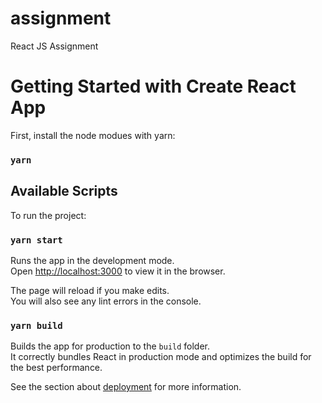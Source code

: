 # assignment

React JS Assignment

# Getting Started with Create React App

First, install the node modues with yarn:

### `yarn`

## Available Scripts

To run the project:

### `yarn start`

Runs the app in the development mode.\
Open [http://localhost:3000](http://localhost:3000) to view it in the browser.

The page will reload if you make edits.\
You will also see any lint errors in the console.

### `yarn build`

Builds the app for production to the `build` folder.\
It correctly bundles React in production mode and optimizes the build for the best performance.

See the section about [deployment](https://facebook.github.io/create-react-app/docs/deployment) for more information.
